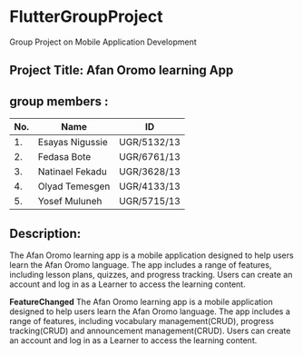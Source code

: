 # FlutterGroupProject
Group Project on Mobile Application Development <br/>
## Project Title: Afan Oromo learning App
## group members :<br/>
|No.|Name|ID|
| --- | --- | --- | 
|1.| Esayas Nigussie| UGR/5132/13|
|2.| Fedasa Bote| UGR/6761/13|
|3.| Natinael Fekadu| UGR/3628/13|
|4.|Olyad Temesgen| UGR/4133/13|
|5.| Yosef Muluneh| UGR/5715/13|

## Description: <br/>


The Afan Oromo learning app is a mobile application designed to help users learn the Afan Oromo language. 
The app includes a range of features, including lesson plans, quizzes, and progress tracking. Users can create an account and log in
as a Learner to access the learning content.

 **FeatureChanged**
 The Afan Oromo learning app is a mobile application designed to help users learn the Afan Oromo language. 
The app includes a range of features, including vocabulary management(CRUD), progress tracking(CRUD) and announcement management(CRUD). Users can create an account and log in as a Learner to access the learning content.
